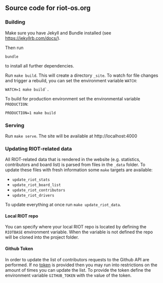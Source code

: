 ## Source code for riot-os.org

### Building
Make sure you have Jekyll and Bundle installed (see https://jekyllrb.com/docs/).

Then run

```
bundle
```

to install all further dependencies.

Run `make build`. This will create a directory `_site`. To watch
for file changes and trigger a rebuild, you can set the environment variable
`WATCH`:

```
WATCH=1 make build`.
```

To build for production environment set the environmental variable
`PRODUCTION`:

```
PRODUCTION=1 make build
```

### Serving

Run `make serve`. The site will be available at http://localhost:4000

### Updating RIOT-related data
All RIOT-related data that is rendered in the website (e.g. statistics,
contributors and board list) is parsed from files in the `_data` folder. To
update these files with fresh information some `make` targets are available:

- `update_riot_stats`
- `update_riot_board_list`
- `update_riot_contributors`
- `update_riot_drivers`

To update everything at once run `make update_riot_data`.

#### Local RIOT repo
You can specify where your local RIOT repo is located by defining the `RIOTBASE`
environment variable. When the variable is not defined the repo will be cloned
into the project folder.

#### Github Token
In order to update the list of contributors requests to the Github API are performed.
If no [token](https://docs.github.com/en/github/authenticating-to-github/creating-a-personal-access-token)
is provided then you may run into restrictions on the
amount of times you can update the list. To provide the token define the environment
variable `GITHUB_TOKEN` with the value of the token.
